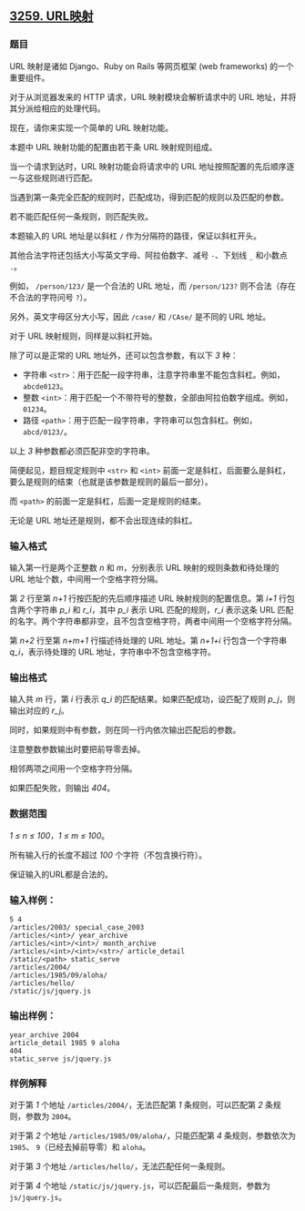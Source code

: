 ## [3259. URL映射](https://www.acwing.com/problem/content/3262/)

### 题目

URL 映射是诸如 Django、Ruby on Rails 等网页框架 (web frameworks) 的一个重要组件。

对于从浏览器发来的 HTTP 请求，URL 映射模块会解析请求中的 URL 地址，并将其分派给相应的处理代码。

现在，请你来实现一个简单的 URL 映射功能。

本题中 URL 映射功能的配置由若干条 URL 映射规则组成。

当一个请求到达时，URL 映射功能会将请求中的 URL 地址按照配置的先后顺序逐一与这些规则进行匹配。

当遇到第一条完全匹配的规则时，匹配成功，得到匹配的规则以及匹配的参数。

若不能匹配任何一条规则，则匹配失败。

本题输入的 URL 地址是以斜杠 `/` 作为分隔符的路径，保证以斜杠开头。

其他合法字符还包括大小写英文字母、阿拉伯数字、减号 `-`、下划线 `_` 和小数点 `.`。

例如， `/person/123/` 是一个合法的 URL 地址，而 `/person/123?` 则不合法（存在不合法的字符问号 `?`）。

另外，英文字母区分大小写，因此 `/case/` 和 `/CAse/` 是不同的 URL 地址。

对于 URL 映射规则，同样是以斜杠开始。

除了可以是正常的 URL 地址外，还可以包含参数，有以下 *3* 种：

- 字符串 `<str>`：用于匹配一段字符串，注意字符串里不能包含斜杠。例如， `abcde0123`。
- 整数 `<int>`：用于匹配一个不带符号的整数，全部由阿拉伯数字组成。例如， `01234`。
- 路径 `<path>`：用于匹配一段字符串，字符串可以包含斜杠。例如， `abcd/0123/`。

以上 *3* 种参数都必须匹配非空的字符串。

简便起见，题目规定规则中 `<str>` 和 `<int>` 前面一定是斜杠，后面要么是斜杠，要么是规则的结束（也就是该参数是规则的最后一部分）。

而 `<path>` 的前面一定是斜杠，后面一定是规则的结束。

无论是 URL 地址还是规则，都不会出现连续的斜杠。

### 输入格式

输入第一行是两个正整数 *n* 和 *m*，分别表示 URL 映射的规则条数和待处理的 URL 地址个数，中间用一个空格字符分隔。

第 *2* 行至第 *n+1* 行按匹配的先后顺序描述 URL 映射规则的配置信息。第 *i+1* 行包含两个字符串 *p_i* 和 *r_i*，其中 *p_i* 表示 URL 匹配的规则，*r_i* 表示这条 URL 匹配的名字。两个字符串都非空，且不包含空格字符，两者中间用一个空格字符分隔。

第 *n+2* 行至第 *n+m+1* 行描述待处理的 URL 地址。第 *n+1+i* 行包含一个字符串 *q_i*，表示待处理的 URL 地址，字符串中不包含空格字符。

### 输出格式

输入共 *m* 行，第 *i* 行表示 *q_i* 的匹配结果。如果匹配成功，设匹配了规则 *p_j*，则输出对应的 *r_j*。

同时，如果规则中有参数，则在同一行内依次输出匹配后的参数。

注意整数参数输出时要把前导零去掉。

相邻两项之间用一个空格字符分隔。

如果匹配失败，则输出 *404*。

### 数据范围

*1 ≤ n ≤ 100，1 ≤ m ≤ 100*。

所有输入行的长度不超过 *100* 个字符（不包含换行符）。

保证输入的URL都是合法的。

### 输入样例：

```
5 4
/articles/2003/ special_case_2003
/articles/<int>/ year_archive
/articles/<int>/<int>/ month_archive
/articles/<int>/<int>/<str>/ article_detail
/static/<path> static_serve
/articles/2004/
/articles/1985/09/aloha/
/articles/hello/
/static/js/jquery.js
```

### 输出样例：

```
year_archive 2004
article_detail 1985 9 aloha
404
static_serve js/jquery.js
```

### 样例解释

对于第 *1* 个地址 `/articles/2004/`，无法匹配第 *1* 条规则，可以匹配第 *2* 条规则，参数为 `2004`。

对于第 *2* 个地址 `/articles/1985/09/aloha/`，只能匹配第 *4* 条规则，参数依次为 `1985`、 `9`（已经去掉前导零）和 `aloha`。

对于第 *3* 个地址 `/articles/hello/`，无法匹配任何一条规则。

对于第 *4* 个地址 `/static/js/jquery.js`，可以匹配最后一条规则，参数为 `js/jquery.js`。
